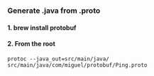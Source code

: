 

### Generate .java from .proto

#### 1. brew install protobuf
#### 2. From the root
    protoc --java_out=src/main/java/ src/main/java/com/miguel/protobuf/Ping.proto
